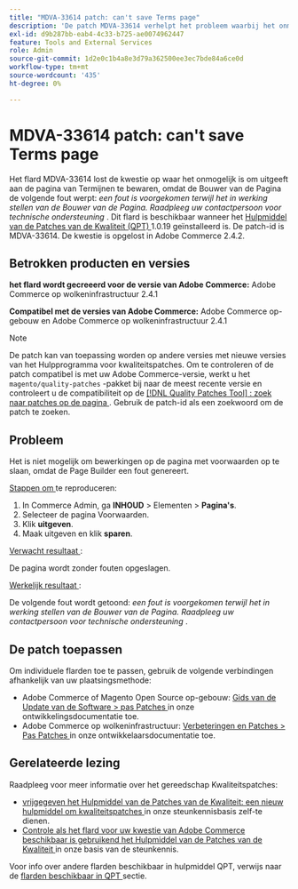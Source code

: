 ```yaml
---
title: "MDVA-33614 patch: can't save Terms page"
description: 'De patch MDVA-33614 verhelpt het probleem waarbij het onmogelijk is om bewerkingen op de pagina met voorwaarden op te slaan, omdat de Page Builder de volgende fout genereert: *Er is een fout opgetreden bij het starten van de Page Builder. Neem contact op met uw contactpersoon voor technische ondersteuning*. Deze patch is beschikbaar wanneer [Quality Patches Tool (QPT)] (/help/announcements/adobe-commerce-announcements/magento-quality-patches-released-new-tool-to-self-serve-quality-patches.md) 1.0.19 is geïnstalleerd. De patch-id is MDVA-33614. Dit probleem is opgelost in Adobe Commerce 2.4.2. "'
exl-id: d9b287bb-eab4-4c33-b725-ae0074962447
feature: Tools and External Services
role: Admin
source-git-commit: 1d2e0c1b4a8e3d79a362500ee3ec7bde84a6ce0d
workflow-type: tm+mt
source-wordcount: '435'
ht-degree: 0%

---
```


# MDVA-33614 patch: can&#39;t save Terms page

Het flard MDVA-33614 lost de kwestie op waar het onmogelijk is om uitgeeft aan de pagina van Termijnen te bewaren, omdat de Bouwer van de Pagina de volgende fout werpt: *een fout is voorgekomen terwijl het in werking stellen van de Bouwer van de Pagina. Raadpleeg uw contactpersoon voor technische ondersteuning* . Dit flard is beschikbaar wanneer het [ Hulpmiddel van de Patches van de Kwaliteit (QPT) ](/help/announcements/adobe-commerce-announcements/magento-quality-patches-released-new-tool-to-self-serve-quality-patches.md) 1.0.19 geïnstalleerd is. De patch-id is MDVA-33614. De kwestie is opgelost in Adobe Commerce 2.4.2.

## Betrokken producten en versies

**het flard wordt gecreeerd voor de versie van Adobe Commerce:** Adobe Commerce op wolkeninfrastructuur 2.4.1

**Compatibel met de versies van Adobe Commerce:** Adobe Commerce op-gebouw en Adobe Commerce op wolkeninfrastructuur 2.4.1

>[!NOTE]
>
>De patch kan van toepassing worden op andere versies met nieuwe versies van het Hulpprogramma voor kwaliteitspatches. Om te controleren of de patch compatibel is met uw Adobe Commerce-versie, werkt u het `magento/quality-patches` -pakket bij naar de meest recente versie en controleert u de compatibiliteit op de [[!DNL Quality Patches Tool] : zoek naar patches op de pagina ](https://devdocs.magento.com/quality-patches/tool.html#patch-grid) . Gebruik de patch-id als een zoekwoord om de patch te zoeken.

## Probleem

Het is niet mogelijk om bewerkingen op de pagina met voorwaarden op te slaan, omdat de Page Builder een fout genereert.

<u> Stappen om </u> te reproduceren:

1. In Commerce Admin, ga **INHOUD** > Elementen > **Pagina&#39;s**.
1. Selecteer de pagina Voorwaarden.
1. Klik **uitgeven**.
1. Maak uitgeven en klik **sparen**.

<u> Verwacht resultaat </u>:

De pagina wordt zonder fouten opgeslagen.

<u> Werkelijk resultaat </u>:

De volgende fout wordt getoond: *een fout is voorgekomen terwijl het in werking stellen van de Bouwer van de Pagina. Raadpleeg uw contactpersoon voor technische ondersteuning* .

## De patch toepassen

Om individuele flarden toe te passen, gebruik de volgende verbindingen afhankelijk van uw plaatsingsmethode:

* Adobe Commerce of Magento Open Source op-gebouw: [ Gids van de Update van de Software > pas Patches ](https://devdocs.magento.com/guides/v2.4/comp-mgr/patching/mqp.html) in onze ontwikkelingsdocumentatie toe.
* Adobe Commerce op wolkeninfrastructuur: [ Verbeteringen en Patches > Pas Patches ](https://devdocs.magento.com/cloud/project/project-patch.html) in onze ontwikkelaarsdocumentatie toe.

## Gerelateerde lezing

Raadpleeg voor meer informatie over het gereedschap Kwaliteitspatches:

* [ vrijgegeven het Hulpmiddel van de Patches van de Kwaliteit: een nieuw hulpmiddel om kwaliteitspatches ](/help/announcements/adobe-commerce-announcements/magento-quality-patches-released-new-tool-to-self-serve-quality-patches.md) in onze steunkennisbasis zelf-te dienen.
* [ Controle als het flard voor uw kwestie van Adobe Commerce beschikbaar is gebruikend het Hulpmiddel van de Patches van de Kwaliteit ](/help/support-tools/patches-available-in-qpt-tool/check-patch-for-magento-issue-with-magento-quality-patches.md) in onze basis van de steunkennis.

Voor info over andere flarden beschikbaar in hulpmiddel QPT, verwijs naar de [ flarden beschikbaar in QPT ](https://support.magento.com/hc/en-us/sections/360010506631-Patches-available-in-QPT-tool-) sectie.
